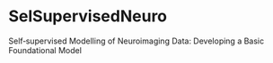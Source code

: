 # SelSupervisedNeuro
Self‑supervised Modelling of Neuroimaging Data: Developing a Basic Foundational Model
